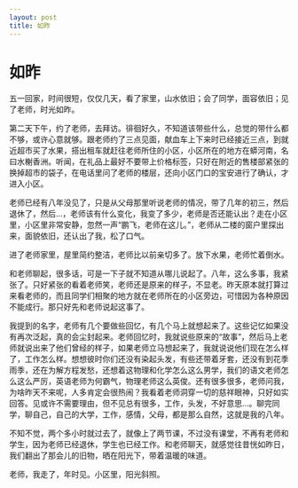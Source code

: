 ```yaml
---
layout: post
title: 如昨   
---
```


# 如昨

五一回家，时间很短，仅仅几天，看了家里，山水依旧；会了同学，面容依旧；见了老师，时光如昨。

第二天下午，约了老师，去拜访。徘徊好久，不知道该带些什么，总觉的带什么都不够，或许心意就够。跟老师约了三点见面，献血车上下来时已经接近三点，到就近超市买了水果，搭出租车就赶往老师所住的小区，小区所在的地方在蟒河南，名曰水榭香洲。听闻，在礼品上最好不要带上价格标签，只好在附近的售楼部紧张的换掉超市的袋子，在电话里问了老师的楼层，还向小区门口的宝安进行了确认，才进入小区。

老师已经有八年没见了，只是从父母那里听说老师的情况，带了几年的初三，然后退休了，然后...，老师该有什么变化，我变了多少，老师是否还能认出？走在小区里，小区里非常安静，忽然一声“鹏飞，老师在这儿。”，老师从二楼的窗户里探出来，面貌依旧，还认出了我，松了口气。

进了老师家里，屋里简约整洁，老师比以前亲切多了。放下水果，老师忙着倒水。

和老师聊起，很多话，可是一下子就不知道从哪儿说起了。八年，这么多事，我紧张了。只好紧张的看着老师笑，老师还是原来的样子，不显老。昨天原本就打算过来看老师的，而且同学们相聚的地方就在老师所在的小区旁边，可惜因为各种原因不能成行。那只好先和老师说起这事了。

我提到的名字，老师有几个要做些回忆，有几个马上就想起来了。这些记忆如果没有再次泛起，真的会尘封起来。老师回忆时，我就说些原来的“故事”，然后马上老师就说出来了他们曾经的样子，如果老师立马想起来了，我就说说他们现在怎么样了，工作怎么样。想想彼时你们还没有染起头发，有些还带着牙套，还没有到花季雨季，还在为解方程发愁，还想着这物理和化学怎么这么男学，我们的语文老师怎么这么严厉，英语老师为何霸气，物理老师这么英俊。还有很多很多，老师问我，为啥昨天不来呢，人多肯定会很热闹？我看着老师洞穿一切的慈祥眼神，只好如实回答。见或许不需要理由，但不见总有很多，工作，头发，不好意思...。聊完同学，聊自己，自己的大学，工作，感情，父母，都是那么自然，这就是我的八年。

不知不觉，两个多小时就过去了，就像上了两节课，不过没有课堂，不再有老师和学生，因为老师已经退休，学生也已经工作。和老师聊天，就感觉往昔恍如昨日，我们翻出了那会儿的旧物，晒在阳光下，带着温暖的味道。

老师，我走了，年时见。小区里，阳光斜照。